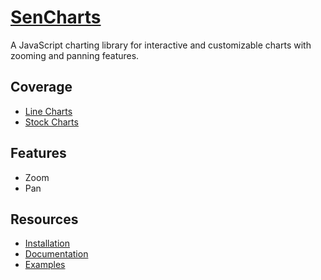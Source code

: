 # [SenCharts](https://sencharts.com/)
A JavaScript charting library for interactive and customizable charts with zooming and panning features.

## Coverage
- [Line Charts](https://sencharts.com/docs/v1/examples/line_chart/index)
- [Stock Charts](https://sencharts.com/docs/v1/examples/stock_chart/index)

## Features
- Zoom
- Pan

## Resources

- [Installation](https://sencharts.com/docs/v1/getting_started/installation)
- [Documentation](https://sencharts.com/docs/v1/getting_started/overview)
- [Examples](https://sencharts.com/docs/v1/examples/index)
